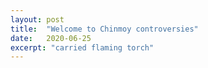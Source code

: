 ```yaml
---
layout: post
title:  "Welcome to Chinmoy controversies"
date:   2020-06-25
excerpt: "carried flaming torch"
---
```

